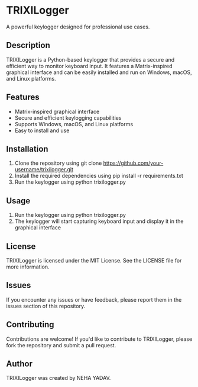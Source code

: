 # TRIXILogger
A powerful keylogger designed for professional use cases.

## Description

TRIXILogger is a Python-based keylogger that provides a secure and efficient way to monitor keyboard input. It features a Matrix-inspired graphical interface and can be easily installed and run on Windows, macOS, and Linux platforms.

## Features

* Matrix-inspired graphical interface
* Secure and efficient keylogging capabilities
* Supports Windows, macOS, and Linux platforms
* Easy to install and use

## Installation

1. Clone the repository using git clone https://github.com/your-username/trixilogger.git
2. Install the required dependencies using pip install -r requirements.txt
3. Run the keylogger using python trixilogger.py

## Usage

1. Run the keylogger using python trixilogger.py
2. The keylogger will start capturing keyboard input and display it in the graphical interface

## License

TRIXILogger is licensed under the MIT License. See the LICENSE file for more information.

## Issues

If you encounter any issues or have feedback, please report them in the issues section of this repository.

## Contributing

Contributions are welcome! If you'd like to contribute to TRIXILogger, please fork the repository and submit a pull request.

## Author

TRIXILogger was created by NEHA YADAV.

